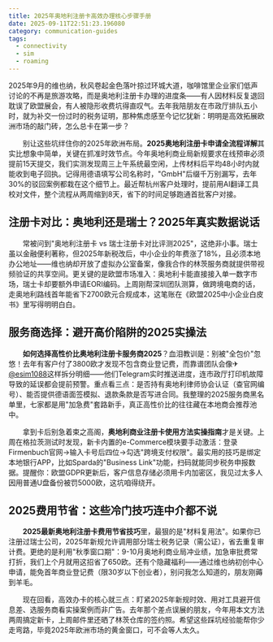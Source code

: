 ```yaml
---
title: 2025年奥地利注册卡高效办理核心步骤手册
date: 2025-09-11T22:51:23.196080
category: communication-guides
tags:
  - connectivity
  - sim
  - roaming
---
```


2025年9月的维也纳，秋风卷起金色落叶掠过环城大道，咖啡馆里企业家们低声讨论的不再是旅游攻略，而是奥地利注册卡办理的进度条——有人因材料反复退回耽误了欧盟展会，有人被隐形收费坑得直叹气。去年我陪朋友在市政厅排队五小时，就为补交一份过时的税务证明，那种焦虑感至今记忆犹新：明明是高效拓展欧洲市场的敲门砖，怎么总卡在第一步？

　　别让这些坑绊住你的2025年欧洲布局。**2025奥地利注册卡申请全流程详解**其实比想象中简单，关键在抓准时效节点。今年奥地利商业局新规要求在线预审必须提前15天提交，我们实测发现周三上午系统最空闲，上传材料后平均48小时内就能收到电子回执。记得用德语填写公司名称时，"GmbH"后缀千万别漏写，去年30%的驳回案例都栽在这个细节上。最近帮杭州客户处理时，提前用AI翻译工具校对文件，整个流程从两周缩到8天，省下的时间足够跑通首批客户对接。

## 注册卡对比：奥地利还是瑞士？2025年真实数据说话

　　常被问到"奥地利注册卡 vs 瑞士注册卡对比评测2025"，这绝非小事。瑞士虽以金融便利著称，但2025年新税改后，中小企业的年费涨了18%，且必须本地办公地址——维也纳却开放了虚拟办公室备案，像我合作的林茨服务商就提供带视频验证的共享空间。更关键的是欧盟市场准入：奥地利卡能直接接入单一数字市场，瑞士卡却要额外申请EORI编码。上周刚帮深圳团队测算，做跨境电商的话，走奥地利路线首年能省下2700欧元合规成本，这笔账在《欧盟2025中小企业白皮书》里写得明明白白。

## 服务商选择：避开高价陷阱的2025实操法

　　**如何选择高性价比奥地利注册卡服务商2025**？血泪教训是：别被"全包价"忽悠！去年有客户付了3800欧才发现不包含商业登记费，而靠谱团队会像✈[@esim1088](https://t.me/s/esim1088)这样拆分明细——他们Telegram实时推送进度，连市政厅打印机故障导致的延误都会提前预警。重点看三点：是否持有奥地利律师协会认证（查官网编号）、能否提供德语面签模拟、退款条款是否写进合同。我整理的2025服务商黑名单里，七家都是用"加急费"套路新手，真正高性价比的往往藏在本地商会推荐池中。

　　拿到卡后别急着束之高阁，**奥地利商业注册卡使用方法实操指南**才是关键。上周在格拉茨测试时发现，新卡内置的e-Commerce模块要手动激活：登录Firmenbuch官网→输入卡号后四位→勾选"跨境支付权限"。最实用的技巧是绑定本地银行APP，比如Sparda的"Business Link"功能，扫码就能同步税务申报数据。提醒你：欧盟GDPR更新后，客户信息存储必须用卡内加密区，我见过太多人因用普通U盘备份被罚5000欧，这坑咱得绕开。

## 2025费用节省：这些冷门技巧连中介都不说

　　**2025最新奥地利注册卡费用节省技巧**里，最狠的是"材料复用法"。如果你已注册过瑞士公司，2025年新规允许调用部分瑞士税务记录（需公证），省去重复审计费。更绝的是利用"秋季窗口期"：9-10月奥地利商业局冲业绩，加急审批费常打折，我们上个月就用这招省了650欧。还有个隐藏福利——通过维也纳初创中心申请，能免首年商业登记费（限30岁以下创业者），别问我怎么知道的，朋友刚薅到羊毛。

　　现在回看，高效办卡的核心就三点：盯紧2025年新规时效、用对工具避开信息差、选服务商看实操案例而非广告。去年那个差点误展的朋友，今年用本文方法两周搞定新卡，上周邮件里还晒了林茨仓库的签约照。希望这些踩坑经验能帮你少走弯路，毕竟2025年欧洲市场的黄金窗口，可不会等人太久。